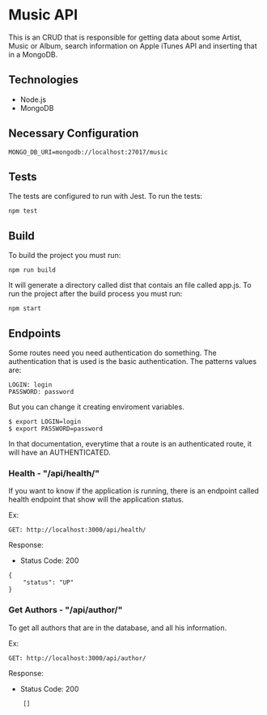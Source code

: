 # Music API

This is an CRUD that is responsible for getting data about some Artist, Music or Album, search information on Apple iTunes API and inserting that in a MongoDB.

## Technologies

* Node.js
* MongoDB

## Necessary Configuration

`MONGO_DB_URI=mongodb://localhost:27017/music`

## Tests

The tests are configured to run with Jest. To run the tests:

    npm test

## Build

To build the project you must run:

    npm run build

It will generate a directory called dist that contais an file called app.js. To run the project after the build process you must run:

    npm start

## Endpoints

Some routes need you need authentication do something. The authentication that is used is the basic authentication.
The patterns values are:

    LOGIN: login
    PASSWORD: password

But you can change it creating enviroment variables.

    $ export LOGIN=login
    $ export PASSWORD=password

In that documentation, everytime that a route is an authenticated route, it will have an AUTHENTICATED.

### Health - "/api/health/"

If you want to know if the application is running, there is an endpoint called health endpoint that show will the application status.

Ex:

    GET: http://localhost:3000/api/health/

Response:

* Status Code: 200


```   
{
    "status": "UP"
}
```

### Get Authors - "/api/author/"

To get all authors that are in the database, and all his information.

Ex:

    GET: http://localhost:3000/api/author/

Response:

* Status Code: 200

``` 
    []
```